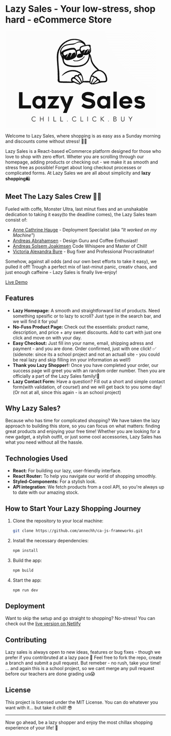 # Lazy Sales - Your low-stress, shop hard - eCommerce Store

![Lazy Sales](public/lazysales-logo-BG.png)

Welcome to Lazy Sales, where shopping is as easy ass a Sunday morning and discounts come without stress! 🛒💸

Lazy Sales is a React-based eCommerce platform designed for those who love to shop with zero effort. Wheter you are scrolling through our homepage, adding products or checking out - we make it as smooth and stress free as possible!
Forget about long checkout processes or complicated forms. At Lazy Sales we are all about simplicity and **lazy shopping**🛍️

## Meet The Lazy Sales Crew 🦥💤

Fueled with coffe, Monster Ultra, last minut fixes and an unshakable dedication to taking it easy(to the deadline comes), the Lazy Sales team consist of:

- [Anne Cathrine Hauge](https://github.com/annechh) - Deployment Specialist (aka _"It worked on my Machine"_)
- [Andreas Abrahamsen](https://github.com/AndreasAUG23F) - Design Guru and Coffee Enthusiast!
- [Andreas Solsem Joakimsen](https://github.com/Andreasjoa23) Code Whispere and Master of Chill!
- [Victoria Alexandra Bure](https://github.com/Vickabu) - Bug fixer and Professional Procrastinator!

Somehow, against all odds (and our own best efforts to take it easy), we pulled it off!
Trough a perfect mix of last-minut panic, creativ chaos, and just enough caffeine - Lazy Sales is finally live-enjoy!

[Live Demo](https://lazysales.netlify.app/)

## Features

- **Lazy Homepage:** A smooth and straightforward list of products. Need something spesific or to lazy to scroll? Just type in the search bar, and we will find it for you!
- **No-Fuss Product Page:** Check out the essentials: product name, description, and price + any sweet discounts. Add to cart with just one click and move on with your day.
- **Easy Checkout:** Just fill inn your name, email, shipping adress and payment - and you are done. Order confirmed, just with one click! ✅
  (sidenote: since its a school project and not an actuall site - you could be real lazy and skip filling inn your information as well!)
- **Thank you Lazy Shopper!:** Once you have completed your order, our success page will greet you with an random order number. Then you are officially a part of the Lazy Sales family!🎉
- **Lazy Contact Form:** Have a question? Fill out a short and simple contact form(with validation, of course!) and we will get back to you some day!(Or not at all, since this again - is an school project)

## Why Lazy Sales?

Because who has time for complicated shopping? We have taken the lazy approach to building this store, so you can focus on what matters: finding great products and enjoying your free time!
Whether you are looking for a new gadget, a stylish outfit, or just some cool accessories, Lazy Sales has what you need without all the hassle.

## Technologies Used

- **React:** For building our lazy, user-friendly interface.
- **React Router:** To help you navigate our world of shopping smoothly.
- **Styled-Components:** For a stylish look.
- **API integration**: We fetch products from a cool API, so you're always up to date with our amazing stock.

## How to Start Your Lazy Shopping Journey

1. Clone the repository to your local machine:
   ```bash
   git clone https://github.com/annechh/ca-js-frameworks.git

   ```
2. Install the necessary dependencies:
   ```bash
   npm install

   ```
3. Build the app:
   ```bash
   npm build

   ```
4. Start the app:
   ```bash
   npm run dev
   ```

## Deployment

Want to skip the setup and go straight to shopping? No-stress! You can check out the [live version on Netlify](https://lazysales.netlify.app/)

## Contributing

Lazy sales is always open to new ideas, features or bug fixes - though we prefer if you contribruted at a lazy pace 🐢
Feel free to fork the repo, create a branch and submit a pull request. But remeber - no rush, take your time! ... and again this is a school project, so we cant merge any pull request before our teachers are done grading us😱

## License

This project is licensed under the MIT License. You can do whatever you want with it... but take it chill! 😎

---

Now go ahead, be a lazy shopper and enjoy the most chillax shopping experience of your life! 🦥
